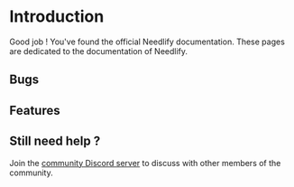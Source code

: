 # Introduction

Good job ! You've found the official Needlify documentation. These pages are dedicated to the documentation of Needlify.

## Bugs


## Features



## Still need help ?

Join the [community Discord server](https://discord.gg/aVYBcexpEE) to discuss with other members of the community.